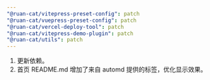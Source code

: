 ```yaml
---
"@ruan-cat/vitepress-preset-config": patch
"@ruan-cat/vuepress-preset-config": patch
"@ruan-cat/vercel-deploy-tool": patch
"@ruan-cat/vitepress-demo-plugin": patch
"@ruan-cat/utils": patch
---
```


1. 更新依赖。
2. 首页 README.md 增加了来自 automd 提供的标签，优化显示效果。
